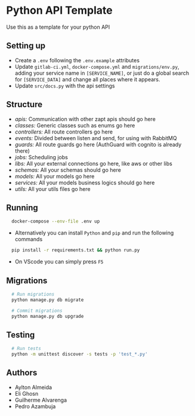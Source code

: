 # Python API Template

Use this as a template for your python API

## Setting up

- Create a `.env` following the `.env.example` attributes
- Update `gitlab-ci.yml`, `docker-compose.yml` and `migrations/env.py`, adding your service name in `[SERVICE_NAME]`, or just do a global search for `[SERVICE_DATA]` and change all places where it appears.
- Update `src/docs.py` with the api settings

## Structure

- _apis:_ Communication with other zapt apis should go here
- _classes:_ Generic classes such as enums go here
- _controllers:_ All route controllers go here
- _events:_ Divided between listen and send, for using with RabbitMQ
- _guards:_ All route guards go here (AuthGuard with cognito is already there)
- _jobs:_ Scheduling jobs
- _libs:_ All your external connections go here, like aws or other libs
- _schemas:_ All your schemas should go here
- _models:_ All your models go here
- _services:_ All your models business logics should go here
- _utils:_ All your utils files go here

## Running

```bash
  docker-compose --env-file .env up
```

- Alternatively you can install `Python` and `pip` and run the following commands

```bash
  pip install -r requirements.txt && python run.py
```

- On VScode you can simply press `F5`

## Migrations

```bash
  # Run migrations
  python manage.py db migrate
```

```bash
  # Commit migrations
  python manage.py db upgrade
```

## Testing

```bash
  # Run tests
  python -m unittest discover -s tests -p 'test_*.py'
```

## Authors

- Aylton Almeida
- Eli Ghosn
- Guilherme Alvarenga
- Pedro Azambuja
